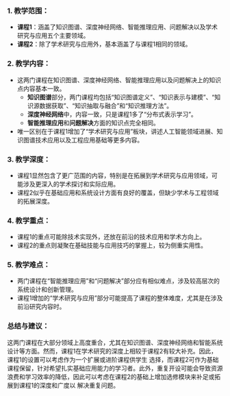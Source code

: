 ### 1. 教学范围：
- **课程1**：涵盖了知识图谱、深度神经网络、智能推理应用、问题解决以及学术研究与应用五个主要领域。
- **课程2**：除了学术研究与应用外，基本涵盖了与课程1相同的领域。

### 2. 教学内容：
- 这两门课程在知识图谱、深度神经网络、智能推理应用以及问题解决上的知识点内容基本一致。
  - **知识图谱**部分，两门课程均包括“知识图谱定义”、“知识表示与建模”、“知识源数据获取”、“知识抽取与融合”和“知识推理方法”。
  - **深度神经网络**中，内容一致，只是课程1多了“分布式表示学习”。
  - **智能推理应用**和**问题解决**方面的知识点完全相同。
- 唯一区别在于课程1增加了“学术研究与应用”板块，讲述人工智能领域进展、知识图谱技术应用以及工程应用基础等更多内容。

### 3. 教学深度：
- 课程1显然包含了更广范围的内容，特别是在拓展到学术研究与应用领域，可能涉及更深入的学术探讨和实际应用。
- 课程2似乎在基础应用和系统设计方面有良好的覆盖，但缺少学术与工程领域的拓展深度。

### 4. 教学重点：
- 课程1的重点可能除技术实现外，还放在前沿的技术应用和学术方向上。
- 课程2的重点则凝聚在基础技能与应用技巧的掌握上，较为侧重实用性。

### 5. 教学难点：
- 两门课程在“智能推理应用”和“问题解决”部分应有相似难点，涉及较高层次的系统设计和创新管理。
- 课程1增加的“学术研究与应用”部分可能提高了课程的整体难度，尤其是在涉及前沿研究内容时。

### 总结与建议：
这两门课程在大部分领域上高度重合，尤其在知识图谱、深度神经网络和智能系统设计等方面。然而，课程1在学术研究的深度上相较于课程2有较大补充。因此，课程1的设置可以考虑作为一个扩展或进阶课程供学生 选择，而课程2可作为基础课程保留，针对希望扎实基础应用能力的学习者。此外，重复开设可能会导致资源浪费和学习效率的降低，因此可以考虑在课程2的基础上增加选修模块来补足或拓展到课程1的深度和广度以 解决重复问题。
